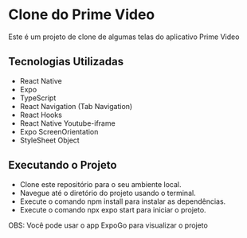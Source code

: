 # Clone do Prime Video

Este é um projeto de clone de algumas telas do aplicativo Prime Video

## Tecnologias Utilizadas

- React Native
- Expo
- TypeScript
- React Navigation (Tab Navigation)
- React Hooks
- React Native Youtube-iframe
- Expo ScreenOrientation
- StyleSheet Object

## Executando o Projeto
- Clone este repositório para o seu ambiente local.
- Navegue até o diretório do projeto usando o terminal.
- Execute o comando npm install para instalar as dependências.
- Execute o comando npx expo start para iniciar o projeto.

OBS: Você pode usar o app ExpoGo para visualizar o projeto
